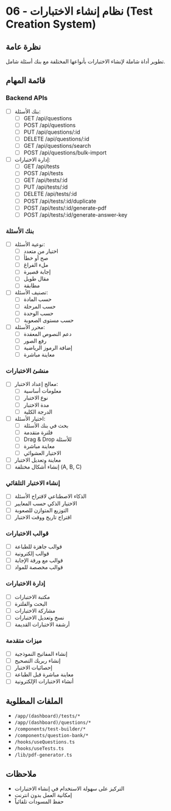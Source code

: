 # 06 - نظام إنشاء الاختبارات (Test Creation System)

## نظرة عامة
تطوير أداة شاملة لإنشاء الاختبارات بأنواعها المختلفة مع بنك أسئلة شامل.

## قائمة المهام

### Backend APIs
- [ ] بنك الأسئلة:
  - [ ] GET /api/questions
  - [ ] POST /api/questions
  - [ ] PUT /api/questions/:id
  - [ ] DELETE /api/questions/:id
  - [ ] GET /api/questions/search
  - [ ] POST /api/questions/bulk-import
- [ ] إدارة الاختبارات:
  - [ ] GET /api/tests
  - [ ] POST /api/tests
  - [ ] GET /api/tests/:id
  - [ ] PUT /api/tests/:id
  - [ ] DELETE /api/tests/:id
  - [ ] POST /api/tests/:id/duplicate
  - [ ] POST /api/tests/:id/generate-pdf
  - [ ] POST /api/tests/:id/generate-answer-key

### بنك الأسئلة
- [ ] نوعية الأسئلة:
  - [ ] اختيار من متعدد
  - [ ] صح أو خطأ
  - [ ] ملء الفراغ
  - [ ] إجابة قصيرة
  - [ ] مقال طويل
  - [ ] مطابقة
- [ ] تصنيف الأسئلة:
  - [ ] حسب المادة
  - [ ] حسب المرحلة
  - [ ] حسب الوحدة
  - [ ] حسب مستوى الصعوبة
- [ ] محرر الأسئلة:
  - [ ] دعم النصوص المعقدة
  - [ ] رفع الصور
  - [ ] إضافة الرموز الرياضية
  - [ ] معاينة مباشرة

### منشئ الاختبارات
- [ ] معالج إعداد الاختبار:
  - [ ] معلومات أساسية
  - [ ] نوع الاختبار
  - [ ] مدة الاختبار
  - [ ] الدرجة الكلية
- [ ] اختيار الأسئلة:
  - [ ] بحث في بنك الأسئلة
  - [ ] فلترة متقدمة
  - [ ] Drag & Drop للأسئلة
  - [ ] معاينة مباشرة
  - [ ] الاختيار العشوائي
- [ ] معاينة وتعديل الاختبار
- [ ] إنشاء أشكال مختلفة (A, B, C)

### إنشاء الاختبار التلقائي
- [ ] الذكاء الاصطناعي لاقتراح الأسئلة
- [ ] الاختيار الذكي حسب المعايير
- [ ] التوزيع المتوازن للصعوبة
- [ ] اقتراح تاريخ ووقت الاختبار

### قوالب الاختبارات
- [ ] قوالب جاهزة للطباعة
- [ ] قوالب إلكترونية
- [ ] قوالب مع ورقة الإجابة
- [ ] قوالب مخصصة للمواد

### إدارة الاختبارات
- [ ] مكتبة الاختبارات
- [ ] البحث والفلترة
- [ ] مشاركة الاختبارات
- [ ] نسخ وتعديل الاختبارات
- [ ] أرشفة الاختبارات القديمة

### ميزات متقدمة
- [ ] إنشاء المفاتيح النموذجية
- [ ] إنشاء ربريك التصحيح
- [ ] إحصائيات الاختبار
- [ ] معاينة مباشرة قبل الطباعة
- [ ] أنشاء الاختبارات الإلكترونية

## الملفات المطلوبة
- `/app/(dashboard)/tests/*`
- `/app/(dashboard)/questions/*`
- `/components/test-builder/*`
- `/components/question-bank/*`
- `/hooks/useQuestions.ts`
- `/hooks/useTests.ts`
- `/lib/pdf-generator.ts`

## ملاحظات
- التركيز على سهولة الاستخدام في إنشاء الاختبارات
- إمكانية العمل بدون انترنت
- حفظ المسودات تلقائياً